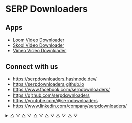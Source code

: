 # SERP Downloaders

## Apps

- [Loom Video Downloader](https://github.com/serpapps/loom-video-downloader)
- [Skool Video Downloader](https://github.com/serpapps/skool-downloader)
- [Vimeo Video Downloader](https://github.com/serpapps/vimeo-video-downloader)


## Connect with us

- https://serpdownloaders.hashnode.dev/
- https://serpdownloaders.github.io
- https://www.facebook.com/serpdownloaders/
- https://github.com/serpdownloaders
- https://youtube.com/@serpdownloaders
- https://www.linkedin.com/company/serpdownloaders/



<details>
  <summary> △ ▽ △ ▽ △ ▽ △ ▽ △ ▽ △ ▽</summary>

### Projects

- [SERP](https://github.com/serpcompany)
- [SERP AI](https://github.com/serp-ai)
- [SERP University](https://github.com/serpuniversity)
- [SERP Downloaders](https://github.com/serpdownloaders)
- [SERP Tools](https://github.com/serptools)
- [SERP Templates](https://github.com/serp-templates)
- [SERP Apps](https://github.com/serpapps)
- [SERP Best](https://github.com/serpbest)
- [SERP Games](https://github.com/games)
- [SERPXXX](https://github.com/serpxxx)
- [Devin Schumacher](https://github.com/devinschumacher)
- [University of Guns](https://github.com/universityofguns)
- [Boxing Undefeated](https://github.com/boxingundefeated)
- [Daft FM](https://github.com/daftfm)
- [Shadcnblocks](https://github.com/shadcnblockscom)

</details>
